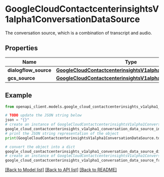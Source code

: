 # GoogleCloudContactcenterinsightsV1alpha1ConversationDataSource

The conversation source, which is a combination of transcript and audio.

## Properties

Name | Type | Description | Notes
------------ | ------------- | ------------- | -------------
**dialogflow_source** | [**GoogleCloudContactcenterinsightsV1alpha1DialogflowSource**](GoogleCloudContactcenterinsightsV1alpha1DialogflowSource.md) |  | [optional] 
**gcs_source** | [**GoogleCloudContactcenterinsightsV1alpha1GcsSource**](GoogleCloudContactcenterinsightsV1alpha1GcsSource.md) |  | [optional] 

## Example

```python
from openapi_client.models.google_cloud_contactcenterinsights_v1alpha1_conversation_data_source import GoogleCloudContactcenterinsightsV1alpha1ConversationDataSource

# TODO update the JSON string below
json = "{}"
# create an instance of GoogleCloudContactcenterinsightsV1alpha1ConversationDataSource from a JSON string
google_cloud_contactcenterinsights_v1alpha1_conversation_data_source_instance = GoogleCloudContactcenterinsightsV1alpha1ConversationDataSource.from_json(json)
# print the JSON string representation of the object
print(GoogleCloudContactcenterinsightsV1alpha1ConversationDataSource.to_json())

# convert the object into a dict
google_cloud_contactcenterinsights_v1alpha1_conversation_data_source_dict = google_cloud_contactcenterinsights_v1alpha1_conversation_data_source_instance.to_dict()
# create an instance of GoogleCloudContactcenterinsightsV1alpha1ConversationDataSource from a dict
google_cloud_contactcenterinsights_v1alpha1_conversation_data_source_from_dict = GoogleCloudContactcenterinsightsV1alpha1ConversationDataSource.from_dict(google_cloud_contactcenterinsights_v1alpha1_conversation_data_source_dict)
```
[[Back to Model list]](../README.md#documentation-for-models) [[Back to API list]](../README.md#documentation-for-api-endpoints) [[Back to README]](../README.md)


